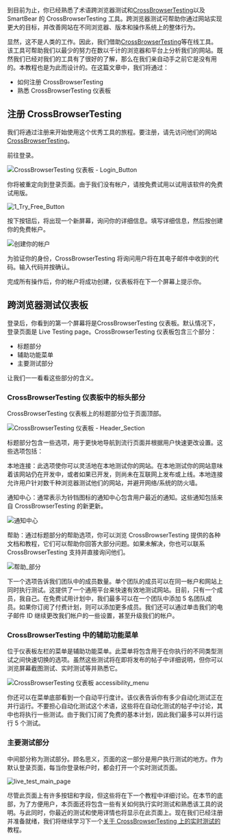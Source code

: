 到目前为止，你已经熟悉了术语跨浏览器测试和[CrossBrowserTesting](https://www.toolsqa.com/cross-browser-testing/what-is-cross-browser-testing/)以及SmartBear 的 CrossBrowserTesting 工具。跨浏览器测试可帮助你通过网站实现更大的目标，并改善网站在不同浏览器、版本和操作系统上的整体行为。

显然，这不是人类的工作。因此，我们借助[CrossBrowserTesting](https://www.toolsqa.com/cross-browser-testing/smartbear-crossbrowsertesting/)等在线工具。该工具可帮助我们以最少的努力在数以千计的浏览器和平台上分析我们的网站。既然我们已经对我们的工具有了很好的了解，那么在我们亲自动手之前它是没有用的。本教程也是为此而设计的。在这篇文章中，我们将通过：

-   如何注册 CrossBrowserTesting
-   熟悉 CrossBrowserTesting 仪表板

## 注册 CrossBrowserTesting

我们将通过注册来开始使用这个优秀工具的旅程。要注册，请先访问他们的网站[CrossBrowserTesting](https://app.crossbrowsertesting.com/login)。

前往登录。

![CrossBrowserTesting 仪表板 - Login_Button](https://toolsqa.com/gallery/CrossBrowser%20Testing/1%20CrossBrowserTesting%20Dashboard%20-%20Login_Button.png)

你将被重定向到登录页面。由于我们没有帐户，请按免费试用以试用该软件的免费试用版。

![1_Try_Free_Button](https://toolsqa.com/gallery/CrossBrowser%20Testing/2%201_Try_Free_Button.png)

按下按钮后，将出现一个新屏幕，询问你的详细信息。填写详细信息，然后按创建你的免费帐户。

![创建你的帐户](https://toolsqa.com/gallery/CrossBrowser%20Testing/3%20Create_Your_Account.png)

为验证你的身份，CrossBrowserTesting 将询问用户将在其电子邮件中收到的代码。输入代码并按确认。

完成所有操作后，你的帐户将成功创建，仪表板将在下一个屏幕上提示你。

## 跨浏览器测试仪表板

登录后，你看到的第一个屏幕将是CrossBrowserTesting 仪表板。默认情况下，登录页面是 Live Testing page。CrossBrowserTesting 仪表板包含三个部分：

-   标题部分
-   辅助功能菜单
-   主要测试部分

让我们一一看看这些部分的含义。

### CrossBrowserTesting 仪表板中的标头部分

CrossBrowserTesting 仪表板上的标题部分位于页面顶部。

![CrossBrowserTesting 仪表板 - Header_Section](https://toolsqa.com/gallery/CrossBrowser%20Testing/4%20CrossBrowserTesting%20Dashboard%20-%20Header_Section.png)

标题部分包含一些选项，用于更快地导航到流行页面并根据用户快速更改设置。这些选项包括：

本地连接：此选项使你可以灵活地在本地测试你的网站。在本地测试你的网站意味着该网站仍在开发中，或者如果已开发，则尚未在互联网上发布或上线。本地连接允许用户针对数千种浏览器测试他们的网站，并避开网络/系统的防火墙。

通知中心：通常表示为铃铛图标的通知中心包含用户最近的通知。这些通知包括来自 CrossBrowserTesting 的新更新。

![通知中心](https://toolsqa.com/gallery/CrossBrowser%20Testing/5%20Notification_Centre.png)

帮助：通过标题部分的帮助选项，你可以浏览 CrossBrowserTesting 提供的各种文档和教程，它们可以帮助你回答大部分问题。如果未解决，你也可以联系 CrossBrowserTesting 支持并直接询问他们。

![帮助_部分](https://toolsqa.com/gallery/CrossBrowser%20Testing/6%20Help_Section.png)

下一个选项告诉我们团队中的成员数量。单个团队的成员可以在同一帐户和网站上同时执行测试。这提供了一个通用平台来快速有效地测试网站。目前，只有一个成员，我自己。在免费试用计划中，我们最多可以在一个团队中添加 5 名团队成员。如果你订阅了付费计划，则可以添加更多成员。我们还可以通过单击我们的电子邮件 ID 继续更改我们帐户的一些设置，甚至升级我们的帐户。

### CrossBrowserTesting 中的辅助功能菜单

位于仪表板左栏的菜单是辅助功能菜单。此菜单将包含用于在你执行的不同类型测试之间快速切换的选项。虽然这些测试将在即将发布的帖子中详细说明，但你可以浏览屏幕截图测试、实时测试等并熟悉它。

![CrossBrowserTesting 仪表板 accessibility_menu](https://toolsqa.com/gallery/CrossBrowser%20Testing/7%20CrossBrowserTesting%20Dashboard%20accessibility_menu.png)

你还可以在菜单底部看到一个自动平行度计。该仪表告诉你有多少自动化测试正在并行运行。不要担心自动化测试这个术语，这些将在自动化测试的帖子中讨论，其中也将执行一些测试。由于我们订阅了免费的基本计划，因此我们最多可以并行运行 5 个测试。

### 主要测试部分

中间部分称为测试部分。顾名思义，页面的这一部分是用户执行测试的地方。作为默认登录页面，每当你登录帐户时，都会打开一个实时测试页面。

![live_test_main_page](https://toolsqa.com/gallery/CrossBrowser%20Testing/8%20live_test_main_page.png)

尽管此页面上有许多按钮和字段，但这些将在下一个教程中详细讨论。在本节的底部，为了方便用户，本页面还将包含一些有关如何执行实时测试和熟悉该工具的说明。与此同时，你最近的测试和使用详情也将显示在此页面上。现在我们已经注册并准备就绪，我们将继续学习下一个[关于 CrossBrowserTesting 上的实时测试的](https://crossbrowsertesting.com/live-testing)教程。